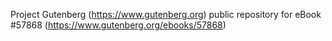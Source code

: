 Project Gutenberg (https://www.gutenberg.org) public repository for
eBook #57868 (https://www.gutenberg.org/ebooks/57868)
